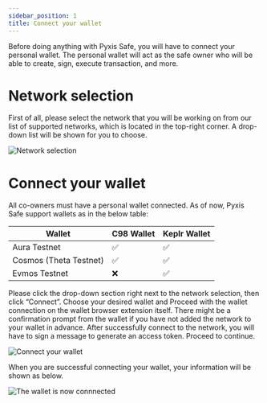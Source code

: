 ```yaml
---
sidebar_position: 1
title: Connect your wallet
---
```


Before doing anything with Pyxis Safe, you will have to connect your personal wallet. The personal wallet will act as the safe owner who will be able to create, sign, execute transaction, and more. 

# Network selection

First of all, please select the network that you will be working on from our list of supported networks, which is located in the top-right corner. A drop-down list will be shown for you to choose.

![Network selection](/img/pyxis-safe/network_selection_1.gif)

# Connect your wallet

All co-owners must have a personal wallet connected. As of now, Pyxis Safe support wallets as in the below table:

|Wallet|C98 Wallet|Keplr Wallet|
|------|------|------|
|Aura Testnet			|✅|✅|
|Cosmos (Theta Testnet)	|✅|✅|
|Evmos Testnet			|❌|✅|

Please click the drop-down section right next to the network selection, then click “Connect”. Choose your desired wallet and Proceed with the wallet connection on the wallet browser extension itself. There might be a confirmation prompt from the wallet if you have not added the network to your wallet in advance. After successfully connect to the network, you will have to sign a message to generate an access token. Proceed to continue.

![Connect your wallet](/img/pyxis-safe/connect_your_wallet_1.gif)

When you are successful connecting your wallet, your information will be shown as below.

![The wallet is now connnected](/img/pyxis-safe/connect_your_wallet_2.png)
